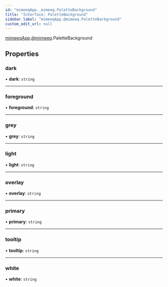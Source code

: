 ```yaml
---
id: "mimeeqApp._mimeeq.PaletteBackground"
title: "Interface: PaletteBackground"
sidebar_label: "mimeeqApp.@mimeeq.PaletteBackground"
custom_edit_url: null
---
```


[mimeeqApp](../modules/mimeeqApp.md).[@mimeeq](../namespaces/mimeeqApp._mimeeq.md).PaletteBackground

## Properties

### dark

• **dark**: `string`

___

### foreground

• **foreground**: `string`

___

### grey

• **grey**: `string`

___

### light

• **light**: `string`

___

### overlay

• **overlay**: `string`

___

### primary

• **primary**: `string`

___

### tooltip

• **tooltip**: `string`

___

### white

• **white**: `string`
